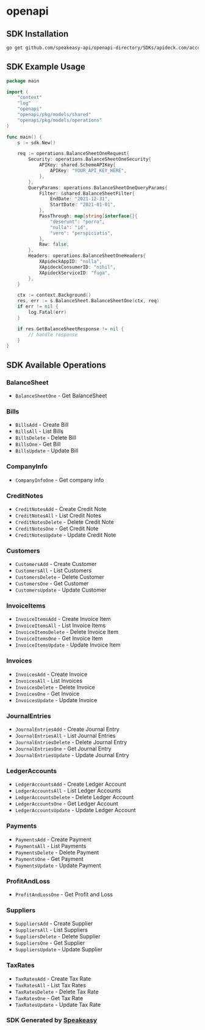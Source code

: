 # openapi

<!-- Start SDK Installation -->
## SDK Installation

```bash
go get github.com/speakeasy-api/openapi-directory/SDKs/apideck.com/accounting/9.1.0/go
```
<!-- End SDK Installation -->

## SDK Example Usage
<!-- Start SDK Example Usage -->
```go
package main

import (
    "context"
    "log"
    "openapi"
    "openapi/pkg/models/shared"
    "openapi/pkg/models/operations"
)

func main() {
    s := sdk.New()

    req := operations.BalanceSheetOneRequest{
        Security: operations.BalanceSheetOneSecurity{
            APIKey: shared.SchemeAPIKey{
                APIKey: "YOUR_API_KEY_HERE",
            },
        },
        QueryParams: operations.BalanceSheetOneQueryParams{
            Filter: &shared.BalanceSheetFilter{
                EndDate: "2021-12-31",
                StartDate: "2021-01-01",
            },
            PassThrough: map[string]interface{}{
                "deserunt": "porro",
                "nulla": "id",
                "vero": "perspiciatis",
            },
            Raw: false,
        },
        Headers: operations.BalanceSheetOneHeaders{
            XApideckAppID: "nulla",
            XApideckConsumerID: "nihil",
            XApideckServiceID: "fuga",
        },
    }

    ctx := context.Background()
    res, err := s.BalanceSheet.BalanceSheetOne(ctx, req)
    if err != nil {
        log.Fatal(err)
    }

    if res.GetBalanceSheetResponse != nil {
        // handle response
    }
}
```
<!-- End SDK Example Usage -->

<!-- Start SDK Available Operations -->
## SDK Available Operations


### BalanceSheet

* `BalanceSheetOne` - Get BalanceSheet

### Bills

* `BillsAdd` - Create Bill
* `BillsAll` - List Bills
* `BillsDelete` - Delete Bill
* `BillsOne` - Get Bill
* `BillsUpdate` - Update Bill

### CompanyInfo

* `CompanyInfoOne` - Get company info

### CreditNotes

* `CreditNotesAdd` - Create Credit Note
* `CreditNotesAll` - List Credit Notes
* `CreditNotesDelete` - Delete Credit Note
* `CreditNotesOne` - Get Credit Note
* `CreditNotesUpdate` - Update Credit Note

### Customers

* `CustomersAdd` - Create Customer
* `CustomersAll` - List Customers
* `CustomersDelete` - Delete Customer
* `CustomersOne` - Get Customer
* `CustomersUpdate` - Update Customer

### InvoiceItems

* `InvoiceItemsAdd` - Create Invoice Item
* `InvoiceItemsAll` - List Invoice Items
* `InvoiceItemsDelete` - Delete Invoice Item
* `InvoiceItemsOne` - Get Invoice Item
* `InvoiceItemsUpdate` - Update Invoice Item

### Invoices

* `InvoicesAdd` - Create Invoice
* `InvoicesAll` - List Invoices
* `InvoicesDelete` - Delete Invoice
* `InvoicesOne` - Get Invoice
* `InvoicesUpdate` - Update Invoice

### JournalEntries

* `JournalEntriesAdd` - Create Journal Entry
* `JournalEntriesAll` - List Journal Entries
* `JournalEntriesDelete` - Delete Journal Entry
* `JournalEntriesOne` - Get Journal Entry
* `JournalEntriesUpdate` - Update Journal Entry

### LedgerAccounts

* `LedgerAccountsAdd` - Create Ledger Account
* `LedgerAccountsAll` - List Ledger Accounts
* `LedgerAccountsDelete` - Delete Ledger Account
* `LedgerAccountsOne` - Get Ledger Account
* `LedgerAccountsUpdate` - Update Ledger Account

### Payments

* `PaymentsAdd` - Create Payment
* `PaymentsAll` - List Payments
* `PaymentsDelete` - Delete Payment
* `PaymentsOne` - Get Payment
* `PaymentsUpdate` - Update Payment

### ProfitAndLoss

* `ProfitAndLossOne` - Get Profit and Loss

### Suppliers

* `SuppliersAdd` - Create Supplier
* `SuppliersAll` - List Suppliers
* `SuppliersDelete` - Delete Supplier
* `SuppliersOne` - Get Supplier
* `SuppliersUpdate` - Update Supplier

### TaxRates

* `TaxRatesAdd` - Create Tax Rate
* `TaxRatesAll` - List Tax Rates
* `TaxRatesDelete` - Delete Tax Rate
* `TaxRatesOne` - Get Tax Rate
* `TaxRatesUpdate` - Update Tax Rate
<!-- End SDK Available Operations -->

### SDK Generated by [Speakeasy](https://docs.speakeasyapi.dev/docs/using-speakeasy/client-sdks)
